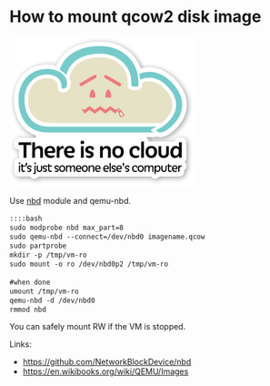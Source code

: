 # How to mount qcow2 disk image
![img](../images/cloud.png)

Use [nbd](https://github.com/NetworkBlockDevice/nbd) module and qemu-nbd.

    ::::bash
    sudo modprobe nbd max_part=8
    sudo qemu-nbd --connect=/dev/nbd0 imagename.qcow
    sudo partprobe
    mkdir -p /tmp/vm-ro
    sudo mount -o ro /dev/nbd0p2 /tmp/vm-ro
    
    #when done
    umount /tmp/vm-ro
    qemu-nbd -d /dev/nbd0
    rmmod nbd

You can safely mount RW if the VM is stopped.

Links:

- <https://github.com/NetworkBlockDevice/nbd>
- <https://en.wikibooks.org/wiki/QEMU/Images>

